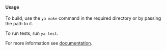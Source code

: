 #### Usage

To build, use the `ya make` command in the required directory or by passing the path to it. 

To run tests, run `ya test`.

For more information see [documentation](/build/docs).

